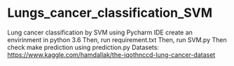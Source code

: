# Lungs_cancer_classification_SVM
Lung cancer classification by SVM using Pycharm IDE
create an envirinment in python 3.6
Then, run requirement.txt
Then, run SVM.py
Then check make prediction using prediction.py
Datasets: https://www.kaggle.com/hamdallak/the-iqothnccd-lung-cancer-dataset
